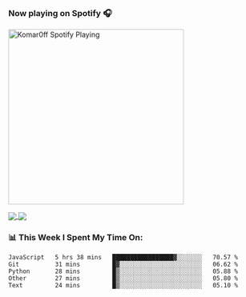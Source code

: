 ### Now playing on Spotify 🎧

[<img src="https://spotify-playing-puce.vercel.app/api/spotify" alt="Komar0ff Spotify Playing" width="350" />](https://open.spotify.com/user/s6zkxrrclsh72vtvdrqm8ttji)

<a href="https://github.com/Komar0ff/Komar0ff">
  <img align="center" src="https://github-readme-stats.vercel.app/api?username=Komar0ff&count_private=true&show_icons=true&line_height=27&count_private=true&theme=graywhite" />
</a>

<a href="https://github.com/Komar0ff?tab=repositories">
  <img align="center" src="https://github-readme-stats.vercel.app/api/top-langs/?username=Komar0ff&hide=css,html&theme=graywhite" />
</a>

### 📊 This Week I Spent My Time On:
<!--START_SECTION:waka-->
```text
JavaScript   5 hrs 38 mins   █████████████████▓░░░░░░░   70.57 % 
Git          31 mins         █▓░░░░░░░░░░░░░░░░░░░░░░░   06.62 % 
Python       28 mins         █▒░░░░░░░░░░░░░░░░░░░░░░░   05.88 % 
Other        27 mins         █▒░░░░░░░░░░░░░░░░░░░░░░░   05.80 % 
Text         24 mins         █▒░░░░░░░░░░░░░░░░░░░░░░░   05.10 % 
```
<!--END_SECTION:waka-->
